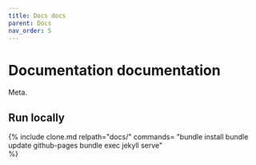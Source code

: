 ```yaml
---
title: Docs docs
parent: Docs
nav_order: 5
---
```


# Documentation documentation
Meta.

## Run locally
{% 
include clone.md 
relpath="docs/"
commands=
"bundle install
bundle update github-pages
bundle exec jekyll serve"      
%}
